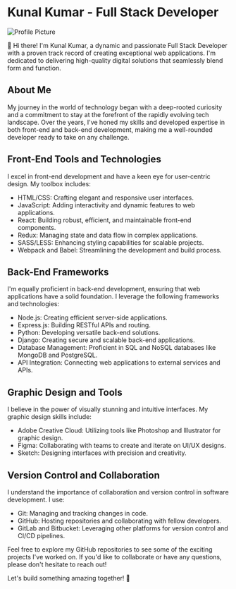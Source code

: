 # Kunal Kumar - Full Stack Developer

![Profile Picture](![eaKm5Uk6_400x400](https://github.com/kunal7216/kunal7216/assets/112888767/ad145873-b74a-4c02-a021-fc96bc0511d0))

👋 Hi there! I'm Kunal Kumar, a dynamic and passionate Full Stack Developer with a proven track record of creating exceptional web applications. I'm dedicated to delivering high-quality digital solutions that seamlessly blend form and function.

## About Me

My journey in the world of technology began with a deep-rooted curiosity and a commitment to stay at the forefront of the rapidly evolving tech landscape. Over the years, I've honed my skills and developed expertise in both front-end and back-end development, making me a well-rounded developer ready to take on any challenge.

## Front-End Tools and Technologies

I excel in front-end development and have a keen eye for user-centric design. My toolbox includes:

- HTML/CSS: Crafting elegant and responsive user interfaces.
- JavaScript: Adding interactivity and dynamic features to web applications.
- React: Building robust, efficient, and maintainable front-end components.
- Redux: Managing state and data flow in complex applications.
- SASS/LESS: Enhancing styling capabilities for scalable projects.
- Webpack and Babel: Streamlining the development and build process.

## Back-End Frameworks

I'm equally proficient in back-end development, ensuring that web applications have a solid foundation. I leverage the following frameworks and technologies:

- Node.js: Creating efficient server-side applications.
- Express.js: Building RESTful APIs and routing.
- Python: Developing versatile back-end solutions.
- Django: Creating secure and scalable back-end applications.
- Database Management: Proficient in SQL and NoSQL databases like MongoDB and PostgreSQL.
- API Integration: Connecting web applications to external services and APIs.

## Graphic Design and Tools

I believe in the power of visually stunning and intuitive interfaces. My graphic design skills include:

- Adobe Creative Cloud: Utilizing tools like Photoshop and Illustrator for graphic design.
- Figma: Collaborating with teams to create and iterate on UI/UX designs.
- Sketch: Designing interfaces with precision and creativity.

## Version Control and Collaboration

I understand the importance of collaboration and version control in software development. I use:

- Git: Managing and tracking changes in code.
- GitHub: Hosting repositories and collaborating with fellow developers.
- GitLab and Bitbucket: Leveraging other platforms for version control and CI/CD pipelines.

Feel free to explore my GitHub repositories to see some of the exciting projects I've worked on. If you'd like to collaborate or have any questions, please don't hesitate to reach out!

Let's build something amazing together! 🚀
